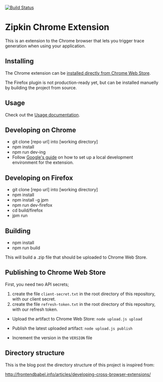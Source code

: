[![Build Status](https://travis-ci.org/openzipkin/zipkin-browser-extension.svg?branch=master)](https://travis-ci.org/openzipkin/zipkin-browser-extension)

# Zipkin Chrome Extension

This is an extension to the Chrome browser that lets you trigger trace generation when using your application.

## Installing

The Chrome extension can be [installed directly from Chrome Web Store](https://chrome.google.com/webstore/detail/zipkin-chrome-extension/jdpmaacocdhbmkppghmgnjmfikeeldfe).

The Firefox plugin is not production-ready yet, but can be installed manuelly by building the project from source.

## Usage

Check out the [Usage documentation](https://github.com/openzipkin/zipkin-chrome-extension/blob/master/docs/README.md).

## Developing on Chrome

- git clone [repo url] into [working directory]
- npm install
- npm run dev-ing
- Follow [Google's guide](https://developer.chrome.com/extensions/getstarted#unpacked) on how to set up
  a local development environment for the extension.

## Developing on Firefox

- git clone [repo url] into [working directory]
- npm install
- npm install -g jpm
- npm run dev-firefox
- cd build/firefox
- jpm run

## Building

- npm install
- npm run build

This will build a .zip file that should be uploaded to Chrome Web Store.

## Publishing to Chrome Web Store

First, you need two API secrets;
1) create the file `client-secret.txt` in the root directory of this repository, with our client secret.
2) create the file `refresh-token.txt` in the root directory of this repository, with our refresh token.

- Upload the artifact to Chrome Web Store: `node upload.js upload`

- Publish the latest uploaded artifact: `node upload.js publish`

- Increment the version in the `VERSION` file

## Directory structure

This is the blog post the directory structure of this project is inspired from:

http://frontendbabel.info/articles/developing-cross-browser-extensions/

